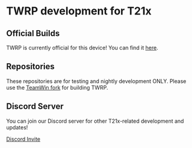 # TWRP development for T21x

## Official Builds

TWRP is currently official for this device!
You can find it [here](https://twrp.me/samsung/samsunggalaxytab370.html "TWRP for Samsung Galaxy Tab 3 7.0").

## Repositories

These repositories are for testing and nightly development ONLY.
Please use the [TeamWin fork](https://github.com/TeamWin/android_device_samsung_lt02 "TeamWin/android_device_samsung_lt02") for building TWRP.

## Discord Server

You can join our Discord server for other T21x-related development and updates!

[Discord Invite](https://discord.gg/TJttqr8bhj "T210 Android Development")
